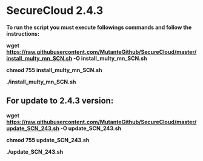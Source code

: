 # SecureCloud 2.4.3

<b>To run the script you must execute followings commands and follow the instructions:</bh>

wget https://raw.githubusercontent.com/MutanteGithub/SecureCloud/master/install_multy_mn_SCN.sh -O install_multy_mn_SCN.sh

chmod 755 install_multy_mn_SCN.sh

./install_multy_mn_SCN.sh

## For update to 2.4.3 version:

wget https://raw.githubusercontent.com/MutanteGithub/SecureCloud/master/update_SCN_243.sh -O update_SCN_243.sh

chmod 755 update_SCN_243.sh

./update_SCN_243.sh
